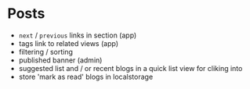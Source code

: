 # Posts

- `next` / `previous` links in section (app)
- tags link to related views (app)
- filtering / sorting
- published banner (admin)
- suggested list and / or recent blogs in a quick list view for cliking into
- store 'mark as read' blogs in localstorage
